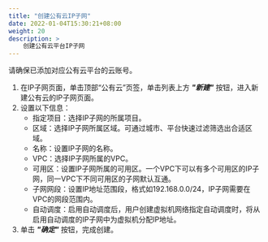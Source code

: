 ```yaml
---
title: "创建公有云IP子网"
date: 2022-01-04T15:30:21+08:00
weight: 20
description: >
    创建公有云平台IP子网
---
```


请确保已添加对应公有云平台的云账号。

1. 在IP子网页面，单击顶部“公有云”页签，单击列表上方 **_"新建"_** 按钮，进入新建公有云的IP子网页面。
2. 设置以下信息：
    - 指定项目：选择IP子网的所属项目。
    - 区域：选择IP子网所属区域。可通过城市、平台快速过滤筛选出合适区域。
    - 名称：设置IP子网的名称。
    - VPC：选择IP子网所属的VPC。
    - 可用区：设置IP子网所属的可用区。一个VPC下可以有多个可用区的IP子网，同一VPC下不同可用区的子网默认互通。
    - 子网网段：设置IP地址范围段，格式如192.168.0.0/24，IP子网需要在VPC的网段范围内。
    - 自动调度：启用自动调度后，用户创建虚拟机网络指定自动调度时，将从启用自动调度的IP子网中为虚拟机分配IP地址。    
3. 单击 **_"确定"_** 按钮，完成创建。